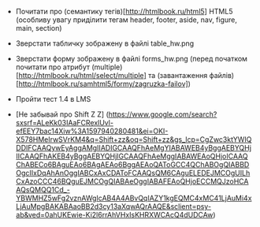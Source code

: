- Почитати про (семантику тегів)[http://htmlbook.ru/html5] HTML5 (особливу увагу приділити тегам header, footer, aside, nav, figure, main, section)
- Зверстати табличку зображену в файлі table_hw.png
- Зверстати форму зображену в файлі forms_hw.png (перед початком почитати про атрибут (multiple)[http://htmlbook.ru/html/select/multiple] та (завантаження файлів)[http://htmlbook.ru/samhtml5/formy/zagruzka-failov])

- Пройти тест 1.4 в LMS
- [Не забывай про Shift Z Z] (https://www.google.com/search?sxsrf=ALeKk03IAaFCRexlUvl-efEEY7bac14Xiw%3A1597940280481&ei=OKI-X578HMeIrwSVrKM4&q=Shift+zz&oq=Shift+zz&gs_lcp=CgZwc3ktYWIQDDIFCAAQywEyAggAMgIIADIGCAAQFhAeMgYIABAWEB4yBggAEBYQHjIICAAQFhAKEB4yBggAEBYQHjIGCAAQFhAeMggIABAWEAoQHjoICAAQChABECo6BAguEAo6BAgAEAo6BggAEAoQAToGCC4QChABOgQIABBDOgcIIxDqAhAnOggIABCxAxCDAToFCAAQsQM6CAguELEDEJMCOgUILhCxAzoCCC46BQguEJMCOgQIABAeOggIABAFEAoQHjoECCMQJzoHCAAQsQMQQ1Cd_-YBWMHZ5wFg2vznAWgIcAB4A4ABvQqIAZY1kgEQMC4xMC41LjAuMi4xLjAuMpgBAKABAaoBB2d3cy13aXqwAQrAAQE&sclient=psy-ab&ved=0ahUKEwie-Ki2l6rrAhVHxIsKHRXWCAcQ4dUDCAw)